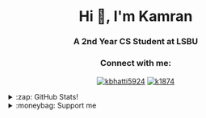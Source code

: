 <h1 align="center">Hi 👋, I'm Kamran</h1>
<h3 align="center">A 2nd Year CS Student at LSBU</h3>

<h3 align="center">Connect with me:</h3>
<p align="center">
<a
 href="https://linkedin.com/in/kbhatti5924" target="blank"><img 
align="center" 
src="https://img.shields.io/badge/LinkedIn-0077B5?style=for-the-badge&logo=linkedin&logoColor=white"
 alt="kbhatti5924" /></a>
<a 
href="https://www.hackerrank.com/k1874" target="blank"><img 
align="center" 
src="https://img.shields.io/badge/-Hackerrank-2EC866?style=for-the-badge&logo=HackerRank&logoColor=white"
 alt="k1874"/></a></p>
<details>
 <summary>:zap: GitHub Stats!</summary>
<!--START_SECTION:waka-->
📊 **This Week I Spent My Time On** 

```text
⌚︎ Time Zone: Europe/London

💬 Programming Languages: 
Dart                     18 hrs 53 mins      ██████████████████░░░░░░░   73.01% 
JavaScript               4 hrs 37 mins       ████░░░░░░░░░░░░░░░░░░░░░   17.87% 
HTML                     43 mins             ░░░░░░░░░░░░░░░░░░░░░░░░░   2.77% 
YAML                     27 mins             ░░░░░░░░░░░░░░░░░░░░░░░░░   1.77% 
XML                      21 mins             ░░░░░░░░░░░░░░░░░░░░░░░░░   1.35%

🔥 Editors: 
VS Code                  25 hrs 46 mins      █████████████████████████   99.54% 
Android Studio           3 mins              ░░░░░░░░░░░░░░░░░░░░░░░░░   0.24% 
Eclipse                  3 mins              ░░░░░░░░░░░░░░░░░░░░░░░░░   0.2% 
Browser                  0 secs              ░░░░░░░░░░░░░░░░░░░░░░░░░   0.02%

🐱‍💻 Projects: 
flash-chat-flutter       4 hrs 43 mins       ████░░░░░░░░░░░░░░░░░░░░░   18.26% 
bmi-calculator-flutter   3 hrs 59 mins       ███░░░░░░░░░░░░░░░░░░░░░░   15.43% 
my-portfolio             3 hrs 36 mins       ███░░░░░░░░░░░░░░░░░░░░░░   13.94% 
Clima-Flutter            2 hrs 58 mins       ███░░░░░░░░░░░░░░░░░░░░░░   11.51% 
quizzler-flutter         1 hr 40 mins        █░░░░░░░░░░░░░░░░░░░░░░░░   6.48%

💻 Operating System: 
Windows                  25 hrs 53 mins      █████████████████████████   100.0%

```

**I Mostly Code in Java** 

```text
Java                     3 repos             ███████░░░░░░░░░░░░░░░░░░   30.0% 
JavaScript               2 repos             █████░░░░░░░░░░░░░░░░░░░░   20.0% 
Python                   2 repos             █████░░░░░░░░░░░░░░░░░░░░   20.0% 
Jupyter Notebook         1 repo              ██░░░░░░░░░░░░░░░░░░░░░░░   10.0% 
Shell                    1 repo              ██░░░░░░░░░░░░░░░░░░░░░░░   10.0%

```



 Last Updated on 05/08/2021
<!--END_SECTION:waka-->
</details>
<details>
<summary>:moneybag: Support me</summary>

[![ko-fi](https://www.ko-fi.com/img/githubbutton_sm.svg)](https://ko-fi.com/P5P12XM2D)

<noscript><a href="https://liberapay.com/k5924/donate"><img alt="Donate using Liberapay" src="https://liberapay.com/assets/widgets/donate.svg"></a></noscript>

<p><a href="https://www.buymeacoffee.com/k5924">
<img align="left" src="https://cdn.buymeacoffee.com/buttons/v2/default-yellow.png" height="50" width="210" alt="k5924" /></a></p><br><br>
</details>





